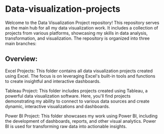 # Data-visualization-projects
Welcome to the Data Visualization Project repository! This repository serves as the main hub for all my data visualization work. It includes a collection of projects from various platforms, showcasing my skills in data analysis, transformation, and visualization. The repository is organized into three main branches:

## Overview:
Excel Projects: This folder contains all data visualization projects created using Excel. The focus is on leveraging Excel's built-in tools and functions to create insightful and interactive dashboards.

Tableau Project: This folder includes projects created using Tableau, a powerful data visualization software. Here, you'll find projects demonstrating my ability to connect to various data sources and create dynamic, interactive visualizations and dashboards.

Power BI Project: This folder showcases my work using Power BI, including the development of dashboards, reports, and other visual analytics. Power BI is used for transforming raw data into actionable insights.
